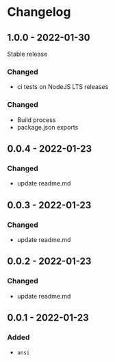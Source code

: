 # Changelog

## 1.0.0 - 2022-01-30

Stable release

### Changed

- ci tests on NodeJS LTS releases

### Changed

- Build process
- package.json exports

## 0.0.4 - 2022-01-23

### Changed

- update readme.md

## 0.0.3 - 2022-01-23

### Changed

- update readme.md

## 0.0.2 - 2022-01-23

### Changed

- update readme.md

## 0.0.1 - 2022-01-23

### Added

- `ansi`
